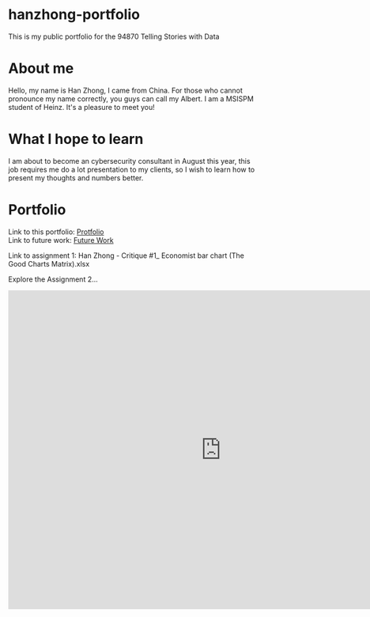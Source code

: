 # hanzhong-portfolio
This is my public portfolio for the 94870 Telling Stories with Data

# About me
Hello, my name is Han Zhong, I came from China. For those who cannot pronounce my name correctly, you guys can call my Albert. I am a MSISPM student of Heinz. It's a pleasure to meet you!

# What I hope to learn
I am about to become an cybersecurity consultant in August this year, this job requires me do a lot presentation to my clients, so I wish to learn how to present my thoughts and numbers better.

# Portfolio
Link to this portfolio: [Protfolio](https://albertzhong-95.github.io/hanzhong-portfolio/)  
Link to future work: [Future Work](https://albertzhong-95.github.io/Telling-Story-with-Data/)  
  
Link to assignment 1: Han Zhong - Critique #1_ Economist bar chart (The Good Charts Matrix).xlsx  
  
Explore the Assignment 2...  
<iframe src="https://data.oecd.org/chart/5PfE" width="860" height="645" style="border: 0" mozallowfullscreen="true" webkitallowfullscreen="true" allowfullscreen="true"><a href="https://data.oecd.org/chart/5PfE" target="_blank">OECD Chart: General government debt, Total, % of GDP, Annual, 2015</a></iframe>
